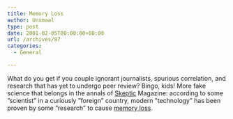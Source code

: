 ```yaml
---
title: Memory Loss
author: Unxmaal
type: post
date: 2001-02-05T00:00:00+00:00
url: /archives/87
categories:
  - General

---
```

What do you get if you couple ignorant journalists, spurious correlation, and research that has yet to undergo peer review? Bingo, kids! More fake science that belongs in the annals of [Skeptic][1] Magazine: according to some &#8221;scientist&#8221; in a curiously &#8221;foreign&#8221; country, modern &#8221;technology&#8221; has been proven by some &#8221;research&#8221; to cause [memory loss][2].

 [1]: http://www.skeptic.com/
 [2]: http://www.sunday-times.co.uk/news/pages/sti/2001/02/04/stinwenws01005.html
